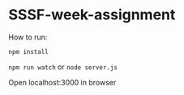 # SSSF-week-assignment
How to run:

`npm install`

`npm run watch` or `node server.js`

Open localhost:3000 in browser
